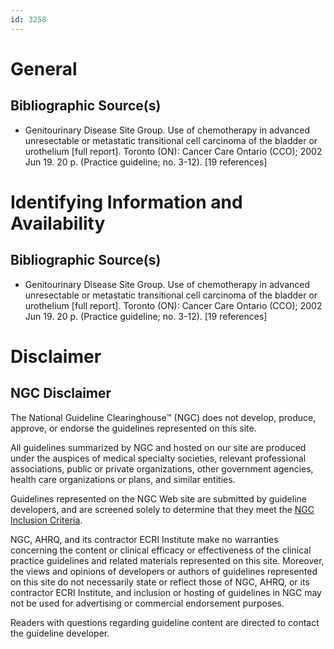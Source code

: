 ```yaml
---
id: 3258
---
```


# General

## Bibliographic Source(s)

- Genitourinary Disease Site Group. Use of chemotherapy in advanced unresectable or metastatic transitional cell carcinoma of the bladder or urothelium [full report]. Toronto (ON): Cancer Care Ontario (CCO); 2002 Jun 19. 20 p. (Practice guideline; no. 3-12). [19 references]

# Identifying Information and Availability

## Bibliographic Source(s)

- Genitourinary Disease Site Group. Use of chemotherapy in advanced unresectable or metastatic transitional cell carcinoma of the bladder or urothelium [full report]. Toronto (ON): Cancer Care Ontario (CCO); 2002 Jun 19. 20 p. (Practice guideline; no. 3-12). [19 references]

# Disclaimer

## NGC Disclaimer

The National Guideline Clearinghouse™ (NGC) does not develop, produce, approve, or endorse the guidelines represented on this site.

All guidelines summarized by NGC and hosted on our site are produced under the auspices of medical specialty societies, relevant professional associations, public or private organizations, other government agencies, health care organizations or plans, and similar entities.

Guidelines represented on the NGC Web site are submitted by guideline developers, and are screened solely to determine that they meet the [NGC Inclusion Criteria](/help-and-about/summaries/inclusion-criteria).

NGC, AHRQ, and its contractor ECRI Institute make no warranties concerning the content or clinical efficacy or effectiveness of the clinical practice guidelines and related materials represented on this site. Moreover, the views and opinions of developers or authors of guidelines represented on this site do not necessarily state or reflect those of NGC, AHRQ, or its contractor ECRI Institute, and inclusion or hosting of guidelines in NGC may not be used for advertising or commercial endorsement purposes.

Readers with questions regarding guideline content are directed to contact the guideline developer.

